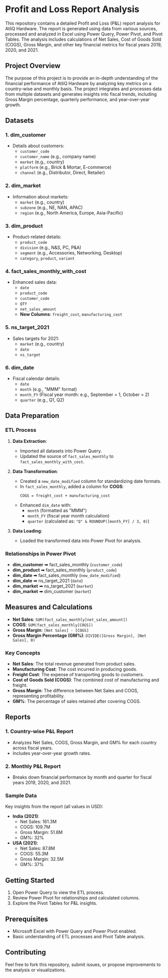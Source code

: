 # Profit and Loss Report Analysis

This repository contains a detailed Profit and Loss (P&L) report analysis for AtliQ Hardware. The report is generated using data from various sources, processed and analyzed in Excel using Power Query, Power Pivot, and Pivot Tables. The analysis includes calculations of Net Sales, Cost of Goods Sold (COGS), Gross Margin, and other key financial metrics for fiscal years 2019, 2020, and 2021.

## Project Overview

The purpose of this project is to provide an in-depth understanding of the financial performance of AtliQ Hardware by analyzing key metrics on a country-wise and monthly basis. The project integrates and processes data from multiple datasets and generates insights into fiscal trends, including Gross Margin percentage, quarterly performance, and year-over-year growth.

## Datasets

### 1. **dim_customer**
   - Details about customers:
     - `customer_code`
     - `customer_name` (e.g., company name)
     - `market` (e.g., country)
     - `platform` (e.g., Brick & Mortar, E-commerce)
     - `channel` (e.g., Distributor, Direct, Retailer)

### 2. **dim_market**
   - Information about markets:
     - `market` (e.g., country)
     - `subzone` (e.g., NE, NAN, APAC)
     - `region` (e.g., North America, Europe, Asia-Pacific)

### 3. **dim_product**
   - Product-related details:
     - `product_code`
     - `division` (e.g., N&S, PC, P&A)
     - `segment` (e.g., Accessories, Networking, Desktop)
     - `category`, `product`, `variant`

### 4. **fact_sales_monthly_with_cost**
   - Enhanced sales data:
     - `date`
     - `product_code`
     - `customer_code`
     - `QTY`
     - `net_sales_amount`
     - **New Columns**: `freight_cost`, `manufacturing_cost`

### 5. **ns_target_2021**
   - Sales targets for 2021:
     - `market` (e.g., country)
     - `date`
     - `ns_target`

### 6. **dim_date**
   - Fiscal calendar details:
     - `date`
     - `month` (e.g., "MMM" format)
     - `month_FY` (Fiscal year month: e.g., September = 1, October = 2)
     - `quarter` (e.g., Q1, Q2)

## Data Preparation

### ETL Process
1. **Data Extraction**:
   - Imported all datasets into Power Query.
   - Updated the source of `fact_sales_monthly` to `fact_sales_monthly_with_cost`.

2. **Data Transformation**:
   - Created a `new_date_modified` column for standardizing date formats.
   - In `fact_sales_monthly`, added a column for **COGS**:
     ```
     COGS = freight_cost + manufacturing_cost
     ```
   - Enhanced `dim_date` with:
     - `month` (formatted as "MMM")
     - `month_FY` (fiscal year month calculation)
     - `quarter` (calculated as: `"Q" & ROUNDUP([month_FY] / 3, 0)`)

3. **Data Loading**:
   - Loaded the transformed data into Power Pivot for analysis.

### Relationships in Power Pivot
- **dim_customer** ➡ fact_sales_monthly (`customer_code`)
- **dim_product** ➡ fact_sales_monthly (`product_code`)
- **dim_date** ➡ fact_sales_monthly (`new_date_modified`)
- **dim_date** ➡ ns_target_2021 (`date`)
- **dim_market** ➡ ns_target_2021 (`market`)
- **dim_market** ➡ dim_customer (`market`)

## Measures and Calculations

- **Net Sales**: `SUM(fact_sales_monthly[net_sales_amount])`
- **COGS**: `SUM(fact_sales_monthly[COGS])`
- **Gross Margin**: `[Net Sales] - [COGS]`
- **Gross Margin Percentage (GM%)**: `DIVIDE([Gross Margin], [Net Sales], 0)`

### Key Concepts
- **Net Sales**: The total revenue generated from product sales.
- **Manufacturing Cost**: The cost incurred in producing goods.
- **Freight Cost**: The expense of transporting goods to customers.
- **Cost of Goods Sold (COGS)**: The combined cost of manufacturing and freight.
- **Gross Margin**: The difference between Net Sales and COGS, representing profitability.
- **GM%**: The percentage of sales retained after covering COGS.

## Reports

### 1. **Country-wise P&L Report**
   - Analyzes Net Sales, COGS, Gross Margin, and GM% for each country across fiscal years.
   - Includes year-over-year growth rates.

### 2. **Monthly P&L Report**
   - Breaks down financial performance by month and quarter for fiscal years 2019, 2020, and 2021.

### Sample Data
Key insights from the report (all values in USD):
- **India (2021)**:
  - Net Sales: 161.3M
  - COGS: 109.7M
  - Gross Margin: 51.6M
  - GM%: 32%
- **USA (2021)**:
  - Net Sales: 87.8M
  - COGS: 55.3M
  - Gross Margin: 32.5M
  - GM%: 37%

## Getting Started

1. Open Power Query to view the ETL process.
2. Review Power Pivot for relationships and calculated columns.
3. Explore the Pivot Tables for P&L insights.

## Prerequisites

- Microsoft Excel with Power Query and Power Pivot enabled.
- Basic understanding of ETL processes and Pivot Table analysis.

## Contributing

Feel free to fork this repository, submit issues, or propose improvements to the analysis or visualizations.


